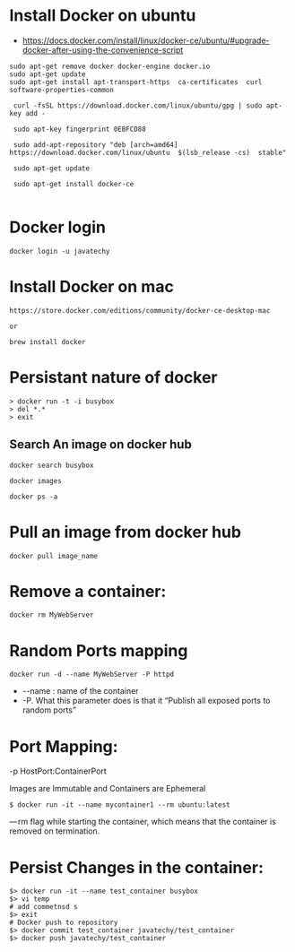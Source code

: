 #  Install Docker on ubuntu

- https://docs.docker.com/install/linux/docker-ce/ubuntu/#upgrade-docker-after-using-the-convenience-script

```
sudo apt-get remove docker docker-engine docker.io
sudo apt-get update
sudo apt-get install apt-transport-https  ca-certificates  curl  software-properties-common
 
 curl -fsSL https://download.docker.com/linux/ubuntu/gpg | sudo apt-key add -
 
 sudo apt-key fingerprint 0EBFCD88
 
 sudo add-apt-repository "deb [arch=amd64] https://download.docker.com/linux/ubuntu  $(lsb_release -cs)  stable"
 
 sudo apt-get update
 
 sudo apt-get install docker-ce
 
```


# Docker login

```
docker login -u javatechy
```

#  Install Docker on mac

```
https://store.docker.com/editions/community/docker-ce-desktop-mac

or 

brew install docker
```


#  Persistant nature of docker
```
> docker run -t -i busybox
> del *.*
> exit
```

## Search An image on docker hub

```
docker search busybox

docker images

docker ps -a
```

# Pull an image from docker hub

```
docker pull image_name
```

# Remove a container:

```
docker rm MyWebServer
```

# Random Ports mapping

```
docker run -d --name MyWebServer -P httpd
```

* --name :  name of the container
* -P. What this parameter does is that it “Publish all exposed ports to random ports”

#  Port Mapping: 

-p HostPort:ContainerPort

 Images are Immutable and Containers are Ephemeral
 
 ```
 $ docker run -it --name mycontainer1 --rm ubuntu:latest
 ```
 — rm flag while starting the container, which means that the container is removed on termination.
 
# Persist Changes in the container:
 
```
$> docker run -it --name test_container busybox
$> vi temp
# add commetnsd s 
$> exit 
# Docker push to repository
$> docker commit test_container javatechy/test_container
$> docker push javatechy/test_container
```



